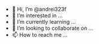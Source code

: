 - 👋 Hi, I’m @andrei323f
- 👀 I’m interested in ...
- 🌱 I’m currently learning ...
- 💞️ I’m looking to collaborate on ...
- 📫 How to reach me ...

<!---
andrei323f/andrei323f is a ✨ special ✨ repository because its `README.md` (this file) appears on your GitHub profile.
You can click the Preview link to take a look at your changes.
--->
